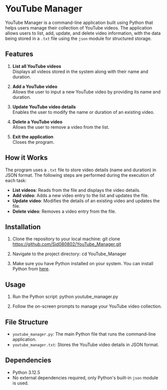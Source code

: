 # YouTube Manager

YouTube Manager is a command-line application built using Python that helps users manage their collection of YouTube videos. The application allows users to list, add, update, and delete video information, with the data being stored in a `.txt` file using the `json` module for structured storage.

## Features

1. **List all YouTube videos**  
   Displays all videos stored in the system along with their name and duration.

2. **Add a YouTube video**  
   Allows the user to input a new YouTube video by providing its name and duration.

3. **Update YouTube video details**  
   Enables the user to modify the name or duration of an existing video.

4. **Delete a YouTube video**  
   Allows the user to remove a video from the list.

5. **Exit the application**  
   Closes the program.

## How it Works

The program uses a `.txt` file to store video details (name and duration) in JSON format. The following steps are performed during the execution of each task:

- **List videos**: Reads from the file and displays the video details.
- **Add video**: Adds a new video entry to the list and updates the file.
- **Update video**: Modifies the details of an existing video and updates the file.
- **Delete video**: Removes a video entry from the file.

## Installation

1. Clone the repository to your local machine:
    git clone https://github.com/Sid080802/YouTube_Manager.git
    

2. Navigate to the project directory:
    cd YouTube_Manager

3. Make sure you have Python installed on your system. You can install Python from [here](https://www.python.org/downloads/).

## Usage

1. Run the Python script:
    python youtube_manager.py

2. Follow the on-screen prompts to manage your YouTube video collection.

## File Structure

- `youtube_manager.py`: The main Python file that runs the command-line application.
- `youtube_manager.txt`: Stores the YouTube video details in JSON format.

## Dependencies

- Python 3.12.5
- No external dependencies required, only Python's built-in `json` module is used.


